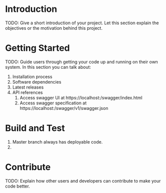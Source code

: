 # Introduction 
TODO: Give a short introduction of your project. Let this section explain the objectives or the motivation behind this project. 

# Getting Started
TODO: Guide users through getting your code up and running on their own system. In this section you can talk about:
1.	Installation process
2.	Software dependencies
3.	Latest releases
4.	API references
    1. Access swagger UI at https://localhost:<port>/swagger/index.html
    2. Access swagger specification at https://localhost:<port>/swagger/v1/swagger.json

# Build and Test
1. Master branch always has deployable code.
2.

# Contribute
TODO: Explain how other users and developers can contribute to make your code better. 
